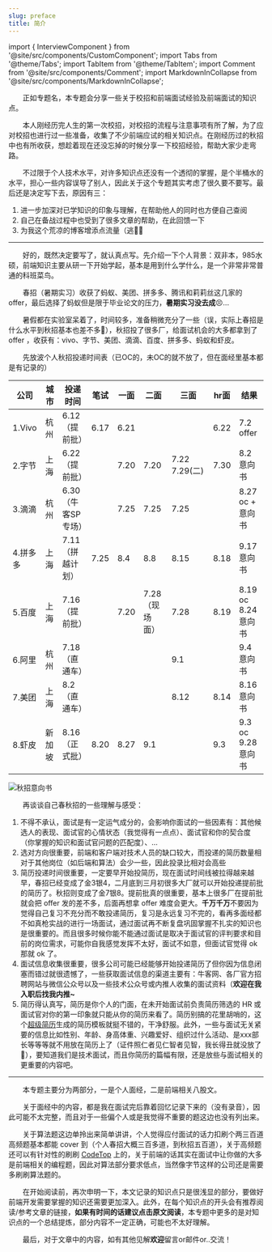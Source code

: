 ```yaml
---
slug: preface
title: 简介
---
```


import { InterviewComponent } from '@site/src/components/CustomComponent';
import Tabs from '@theme/Tabs';
import TabItem from '@theme/TabItem';
import Comment from '@site/src/components/Comment';
import MarkdownInCollapse from '@site/src/components/MarkdownInCollapse';

<InterviewComponent time="2021-09-28" />

&emsp;&emsp;正如专题名，本专题会分享一些关于校招和前端面试经验及前端面试的知识点。


&emsp;&emsp;本人刚经历完人生的第一次校招，对校招的流程与注意事项有所了解，为了应对校招也进行过一些准备，收集了不少前端应试的相关知识点。在刚经历过的秋招中也有所收获，想趁着现在还没忘掉的时候分享一下校招经验，帮助大家少走弯路。

&emsp;&emsp;不过限于个人技术水平，对许多知识点还没有一个透彻的掌握，是个半桶水的水平，担心一些内容误导了别人，因此关于这个专题其实考虑了很久要不要写。最后还是决定写下去，原因有三：

1. 进一步加深对已学知识的印象与理解，在帮助他人的同时也方便自己查阅
2. 自己在备战过程中也受到了很多文章的帮助，在此回馈一下
3. 为我这个荒凉的博客增添点流量（逃🏃💨

---

&emsp;&emsp;好的，既然决定要写了，就认真点写。先介绍一下个人背景：双非本，985水硕，前端知识主要从研一下开始学起，基本是用到什么学什么，是一个非常非常普通的科班菜鸟。

&emsp;&emsp;春招（暑期实习）收获了蚂蚁、美团、拼多多、腾讯和莉莉丝这几家的 offer，最后选择了蚂蚁但是限于毕业论文的压力，**暑期实习没去成**😣...

&emsp;&emsp;暑假都在实验室呆着了，时间较多，准备稍微充分了一些（误，实际上春招是什么水平到秋招基本也差不多🤣），秋招投了很多厂，给面试机会的大多都拿到了 offer ，收获有：vivo、字节、美团、滴滴、百度、拼多多、蚂蚁和虾皮。

&emsp;&emsp;先放波个人秋招投递时间表（已OC的，未OC的就不放了，但在面经里基本都是有记录的）

| 公司      | 城市   | 投递时间       | 笔试   | 一面 | 二面           | 三面             | hr面 | 结果                                                        |
| --------- | ------ | -------------- | ------ | ---- | -------------- | ---------------- | ---- | ----------------------------------------------------------- |
| 1.Vivo    | 杭州   | 6.12（提前批） | 6.17   | 6.21 |                |                  | 6.22 | 7.2 offer|
| 2.字节    | 上海   | 6.22（提前批） |        | 7.20 | 7.20           | 7.22  7.29(二) | 7.30 | 8.2 意向书|
| 3.滴滴    | 杭州   | 6.30（牛客SP专场） |        | 7.25 | 7.25           | 7.25             |      | 8.27 oc + 意向书|
| 4.拼多多  | 上海   | 7.11 （拼越计划）          | 7.25   | 8.4  | 8.8            | 8.15             | 8.18 | 9.17 意向书|
| 5.百度    | 上海   | 7.16（提前批）           |        | 7.20 | 7.28（现场面） | 7.28             | 8.19 | 8.19 oc <br /> 8.24 意向书|
| 6.阿里    | 杭州   | 7.18（直通车）     |  |      |                | 9.1              |      | 9.4 意向书|
| 7.美团    | 上海   | 8.2（直通车）  |        |      |                | 8.12             | 8.14 | 8.16 意向书|
| 8.虾皮    | 新加坡 | 8.16  （正式批）         | 8.20   | 8.27 | 9.1            |                  | 9.3  | 9.3 oc <br /> 9.28 意向书|

![秋招意向书](https://gitee.com/ylea/imagehost1/raw/master/img/%E5%9B%BE%E7%89%871.png)


&emsp;&emsp;再谈谈自己春秋招的一些理解与感受：

1. 不得不承认，面试是有一定运气成分的，会影响你面试的一些因素有：其他候选人的表现、面试官的心情状态（我觉得有一点点）、面试官和你的契合度（你掌握的知识和面试官问题的匹配度）、...
2. 选对方向很重要，前端和客户端对技术人员的缺口较大，而投递的简历数量相对于其他岗位（如后端和算法）会少一些，因此投录比相对会高些
3. 简历投递时间很重要，一定要早开始投简历，现在面试时间线被拉得越来越早，春招已经变成了金3银4，二月底到三月初很多大厂就可以开始投递提前批的简历了。秋招则变成了金7银8。提前批真的很重要，基本上很多厂在提前批就会把 offer 发的差不多，后面再想拿 offer 难度会更大。**千万千万**不要因为觉得自己复习不充分而不敢投递简历，复习是永远复习不完的，看再多面经都不如真枪实战的进行一场面试，通过面试再不断复盘巩固掌握不扎实的知识也是很重要的。而且很多时候你能不能通过面试是取决于面试官的评判要求和目前的岗位需求，可能你自我感觉发挥不太好，面试不如意，但面试官觉得 ok 那就 ok 了。
4. 面试信息收集很重要，很多公司可能已经能够开始投递简历了但你因为信息闭塞而错过就很遗憾了，一些获取面试信息的渠道主要有：牛客网、各厂官方招聘网站与微信公众号以及一些技术公众号或内推人收集的面试资料（**欢迎在我入职后找我内推~**
5. 简历得认真写，简历是你个人的门面，在未开始面试前负责简历筛选的 HR 或面试官对你的第一印象就只能从你的简历来看了。简历别搞的花里胡哨的，这个[超级简历](https://www.wondercv.com/)生成的简历模板就挺不错的，干净舒服。此外，一些与面试无关紧要的信息比如性别、年龄、身高体重、兴趣爱好、组织过什么活动、是xxx部长等等等就不用放在简历上了（证件照仁者见仁智者见智，我长得丑就没放了🐒），要知道我们是技术面试，而且你简历的篇幅有限，还是放些与面试相关的更重要的内容吧。


---


&emsp;&emsp;本专题主要分为两部分，一是个人面经，二是前端相关八股文。

&emsp;&emsp;关于面经中的内容，都是我在面试完后靠着回忆记录下来的（没有录音），因此可能不太完整，而且对于一些偏个人或是我觉得不重要的题这边也没有列出来。

&emsp;&emsp;关于算法题这边单拎出来简单讲讲，个人觉得应付面试的话力扣刷个两三百道高频题基本都能 cover 到（个人春招大概三百多道，到秋招五百道），关于高频题还可以有针对性的刷刷 [CodeTop](https://codetop.cc/home) 上的，关于前端的话其实在面试中让你做的大多是前端相关的编程题，因此对算法部分要求低点，当然像字节这样的公司还是需要多刷刷算法题的。

&emsp;&emsp;在开始阅读前，再次申明一下，本文记录的知识点只是很浅显的部分，要做好前端开发需要掌握的知识还需要更加深入。此外，在每个知识点的开头会有推荐阅读/参考文章的链接，**如果有时间的话建议点击原文阅读**，本专题中更多的是对知识点的一个总结提炼，部分内容不一定正确，可能也不太好理解。

&emsp;&emsp;最后，对于文章中的内容，如有其他见解**欢迎**留言or邮件or..交流！


<Comment />
